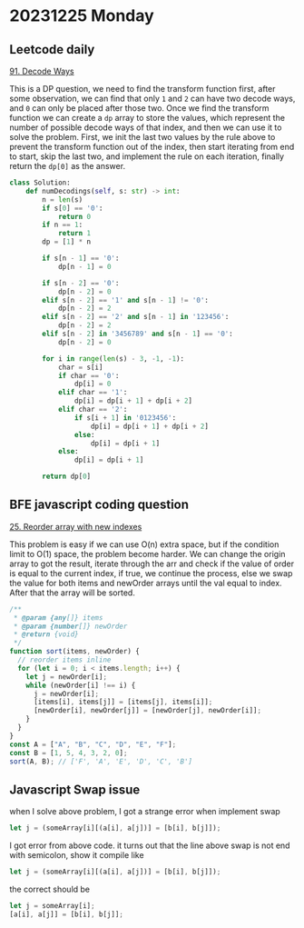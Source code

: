 # 20231225 Monday

## Leetcode daily

[91. Decode Ways](https://leetcode.com/problems/decode-ways/description/?envType=daily-question&envId=2023-12-25)

This is a DP question, we need to find the transform function first, after some observation, we can find that only `1` and `2` can have two decode ways, and `0` can only be placed after those two. Once we find the transform function we can create a `dp` array to store the values, which represent the number of possible decode ways of that index, and then we can use it to solve the problem. First, we init the last two values by the rule above to prevent the transform function out of the index, then start iterating from end to start, skip the last two, and implement the rule on each iteration, finally return the `dp[0]` as the answer.

```py
class Solution:
    def numDecodings(self, s: str) -> int:
        n = len(s)
        if s[0] == '0':
            return 0
        if n == 1:
            return 1
        dp = [1] * n

        if s[n - 1] == '0':
            dp[n - 1] = 0

        if s[n - 2] == '0':
            dp[n - 2] = 0
        elif s[n - 2] == '1' and s[n - 1] != '0':
            dp[n - 2] = 2
        elif s[n - 2] == '2' and s[n - 1] in '123456':
            dp[n - 2] = 2
        elif s[n - 2] in '3456789' and s[n - 1] == '0':
            dp[n - 2] = 0

        for i in range(len(s) - 3, -1, -1):
            char = s[i]
            if char == '0':
                dp[i] = 0
            elif char == '1':
                dp[i] = dp[i + 1] + dp[i + 2]
            elif char == '2':
                if s[i + 1] in '0123456':
                    dp[i] = dp[i + 1] + dp[i + 2]
                else:
                    dp[i] = dp[i + 1]
            else:
                dp[i] = dp[i + 1]

        return dp[0]
```

## BFE javascript coding question

[25. Reorder array with new indexes](https://bigfrontend.dev/problem/reorder-array-with-new-indexes)

This problem is easy if we can use O(n) extra space, but if the condition limit to O(1) space, the problem become harder.
We can change the origin array to got the result, iterate through the arr and check if the value of order is equal to the current index, if true, we continue the process, else we swap the value for both items and newOrder arrays until the val equal to index. After that the array will be sorted.

```js
/**
 * @param {any[]} items
 * @param {number[]} newOrder
 * @return {void}
 */
function sort(items, newOrder) {
  // reorder items inline
  for (let i = 0; i < items.length; i++) {
    let j = newOrder[i];
    while (newOrder[i] !== i) {
      j = newOrder[i];
      [items[i], items[j]] = [items[j], items[i]];
      [newOrder[i], newOrder[j]] = [newOrder[j], newOrder[i]];
    }
  }
}
const A = ["A", "B", "C", "D", "E", "F"];
const B = [1, 5, 4, 3, 2, 0];
sort(A, B); // ['F', 'A', 'E', 'D', 'C', 'B']
```

## Javascript Swap issue

when I solve above problem, I got a strange error when implement swap

```js
let j = (someArray[i][(a[i], a[j])] = [b[i], b[j]]);
```

I got error from above code.
it turns out that the line above swap is not end with semicolon, show it compile like

```js
let j = (someArray[i][(a[i], a[j])] = [b[i], b[j]]);
```

the correct should be

```js
let j = someArray[i];
[a[i], a[j]] = [b[i], b[j]];
```
